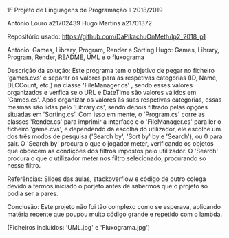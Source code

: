 1º Projeto de Linguagens de Programação II 2018/2019

António Louro a21702439
Hugo Martins a21701372

Repositório usado: https://github.com/DaPikachuOnMeth/lp2_2018_p1


António: Games, Library, Program, Render e Sorting
Hugo: Games, Library, Program, Render, README, UML e o fluxograma

Descrição da solução:
		  Este programa tem o objetivo de pegar no ficheiro 'games.cvs' e separar 
		os valores para as respetivas categorias (ID, Name, DLCCount, etc.)
		na classe 'FileManager.cs' , sendo esses valores organizados e verfica
		se o URL e DateTime são valores válidos em 'Games.cs'. Após organizar 
		os valores às suas respetivas categorias, essas	mesmas são lidas pelo
		'Library.cs', sendo depois filtrado pelas opções situadas em 'Sorting.cs'. 
	 	  Com isso em mente, o 'Program.cs' corre as classes 'Render.cs' para
	 	imprimir a interface e o 'FileManager.cs' para ler o ficheiro 'game.cvs',
	 	e dependendo da escolha do utilizador, ele escolhe um dos três modos de
	 	pesquisa ('Search by', 'Sort by' by e 'Search'), ou 0 para sair.
	 	  O 'Search by' procura o que o jogador meter, verificando os objetos que
	 	obdecem as condições dos filtros impostos pelo utilizador.
	 	  O 'Search' procura o que o utilizador meter nos filtro selecionado,
	 	procurando so nesse filtro. 

Referências: Slides das aulas, stackoverflow e código de outro colega devido 
			 a termos iniciado o porjeto antes de sabermos que o projeto só
			 podia ser a pares.

Conclusão: Este projeto não foi tão complexo como se esperava, aplicando matéria
 		   recente que poupou muito código grande e repetido com o lambda.

(Ficheiros incluídos: 'UML.jpg' e 'Fluxograma.jpg')
